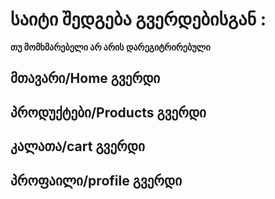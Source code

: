 # საიტი შედგება გვერდებისგან :
**თუ მომხმარებელი არ არის დარეგიტრირებული**

## მთავარი/Home გვერდი
## პროდუქტები/Products გვერდი
## კალათა/cart გვერდი
## პროფაილი/profile გვერდი
